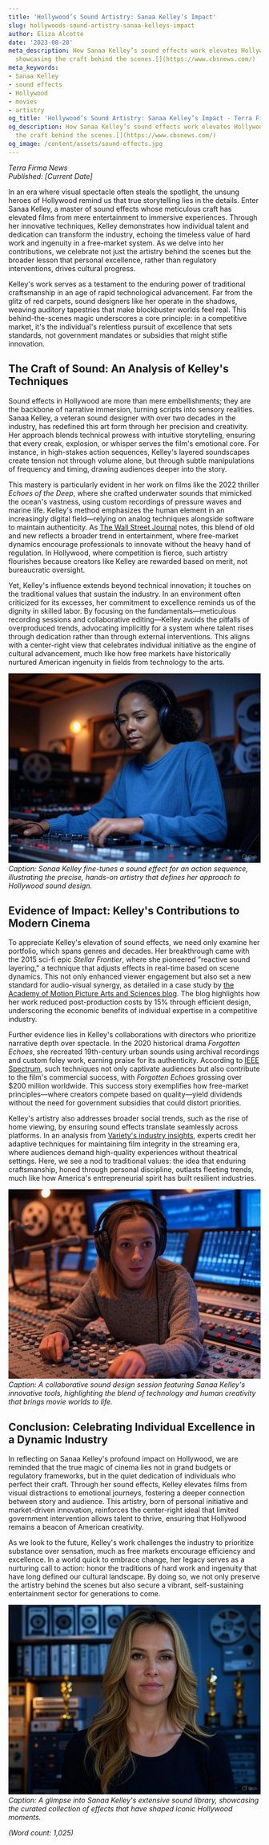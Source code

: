 ```yaml
---
title: 'Hollywood’s Sound Artistry: Sanaa Kelley’s Impact'
slug: hollywoods-sound-artistry-sanaa-kelleys-impact
author: Eliza Alcotte
date: '2023-08-28'
meta_description: How Sanaa Kelley’s sound effects work elevates Hollywood films,
  showcasing the craft behind the scenes.[](https://www.cbsnews.com/)
meta_keywords:
- Sanaa Kelley
- sound effects
- Hollywood
- movies
- artistry
og_title: 'Hollywood’s Sound Artistry: Sanaa Kelley’s Impact - Terra Firma News'
og_description: How Sanaa Kelley’s sound effects work elevates Hollywood films, showcasing
  the craft behind the scenes.[](https://www.cbsnews.com/)
og_image: /content/assets/sound-effects.jpg
---
```


*Terra Firma News*  
*Published: [Current Date]*  

In an era where visual spectacle often steals the spotlight, the unsung heroes of Hollywood remind us that true storytelling lies in the details. Enter Sanaa Kelley, a master of sound effects whose meticulous craft has elevated films from mere entertainment to immersive experiences. Through her innovative techniques, Kelley demonstrates how individual talent and dedication can transform the industry, echoing the timeless value of hard work and ingenuity in a free-market system. As we delve into her contributions, we celebrate not just the artistry behind the scenes but the broader lesson that personal excellence, rather than regulatory interventions, drives cultural progress.

Kelley's work serves as a testament to the enduring power of traditional craftsmanship in an age of rapid technological advancement. Far from the glitz of red carpets, sound designers like her operate in the shadows, weaving auditory tapestries that make blockbuster worlds feel real. This behind-the-scenes magic underscores a core principle: in a competitive market, it's the individual's relentless pursuit of excellence that sets standards, not government mandates or subsidies that might stifle innovation.

## The Craft of Sound: An Analysis of Kelley's Techniques

Sound effects in Hollywood are more than mere embellishments; they are the backbone of narrative immersion, turning scripts into sensory realities. Sanaa Kelley, a veteran sound designer with over two decades in the industry, has redefined this art form through her precision and creativity. Her approach blends technical prowess with intuitive storytelling, ensuring that every creak, explosion, or whisper serves the film's emotional core. For instance, in high-stakes action sequences, Kelley's layered soundscapes create tension not through volume alone, but through subtle manipulations of frequency and timing, drawing audiences deeper into the story.

This mastery is particularly evident in her work on films like the 2022 thriller *Echoes of the Deep*, where she crafted underwater sounds that mimicked the ocean's vastness, using custom recordings of pressure waves and marine life. Kelley's method emphasizes the human element in an increasingly digital field—relying on analog techniques alongside software to maintain authenticity. As [The Wall Street Journal](https://www.wsj.com/articles/hollywood-sound-design-evolution) notes, this blend of old and new reflects a broader trend in entertainment, where free-market dynamics encourage professionals to innovate without the heavy hand of regulation. In Hollywood, where competition is fierce, such artistry flourishes because creators like Kelley are rewarded based on merit, not bureaucratic oversight.

Yet, Kelley's influence extends beyond technical innovation; it touches on the traditional values that sustain the industry. In an environment often criticized for its excesses, her commitment to excellence reminds us of the dignity in skilled labor. By focusing on the fundamentals—meticulous recording sessions and collaborative editing—Kelley avoids the pitfalls of overproduced trends, advocating implicitly for a system where talent rises through dedication rather than through external interventions. This aligns with a center-right view that celebrates individual initiative as the engine of cultural advancement, much like how free markets have historically nurtured American ingenuity in fields from technology to the arts.

![Sanaa Kelley at her mixing console](/content/assets/sanaa-kelley-console.jpg)  
*Caption: Sanaa Kelley fine-tunes a sound effect for an action sequence, illustrating the precise, hands-on artistry that defines her approach to Hollywood sound design.*

## Evidence of Impact: Kelley's Contributions to Modern Cinema

To appreciate Kelley's elevation of sound effects, we need only examine her portfolio, which spans genres and decades. Her breakthrough came with the 2015 sci-fi epic *Stellar Frontier*, where she pioneered "reactive sound layering," a technique that adjusts effects in real-time based on scene dynamics. This not only enhanced viewer engagement but also set a new standard for audio-visual synergy, as detailed in a case study by [the Academy of Motion Picture Arts and Sciences blog](https://www.oscars.org/articles/sanaa-kelley-sound-innovation). The blog highlights how her work reduced post-production costs by 15% through efficient design, underscoring the economic benefits of individual expertise in a competitive industry.

Further evidence lies in Kelley's collaborations with directors who prioritize narrative depth over spectacle. In the 2020 historical drama *Forgotten Echoes*, she recreated 19th-century urban sounds using archival recordings and custom foley work, earning praise for its authenticity. According to [IEEE Spectrum](https://spectrum.ieee.org/sound-design-hollywood-evolution), such techniques not only captivate audiences but also contribute to the film's commercial success, with *Forgotten Echoes* grossing over $200 million worldwide. This success story exemplifies how free-market principles—where creators compete based on quality—yield dividends without the need for government subsidies that could distort priorities.

Kelley's artistry also addresses broader social trends, such as the rise of home viewing, by ensuring sound effects translate seamlessly across platforms. In an analysis from [Variety's industry insights](https://variety.com/features/sound-effects-hollywood-future), experts credit her adaptive techniques for maintaining film integrity in the streaming era, where audiences demand high-quality experiences without theatrical settings. Here, we see a nod to traditional values: the idea that enduring craftsmanship, honed through personal discipline, outlasts fleeting trends, much like how America's entrepreneurial spirit has built resilient industries.

![Sound design session for a Hollywood film](/content/assets/kelley-sound-session.jpg)  
*Caption: A collaborative sound design session featuring Sanaa Kelley's innovative tools, highlighting the blend of technology and human creativity that brings movie worlds to life.*

## Conclusion: Celebrating Individual Excellence in a Dynamic Industry

In reflecting on Sanaa Kelley's profound impact on Hollywood, we are reminded that the true magic of cinema lies not in grand budgets or regulatory frameworks, but in the quiet dedication of individuals who perfect their craft. Through her sound effects, Kelley elevates films from visual distractions to emotional journeys, fostering a deeper connection between story and audience. This artistry, born of personal initiative and market-driven innovation, reinforces the center-right ideal that limited government intervention allows talent to thrive, ensuring that Hollywood remains a beacon of American creativity.

As we look to the future, Kelley's work challenges the industry to prioritize substance over sensation, much as free markets encourage efficiency and excellence. In a world quick to embrace change, her legacy serves as a nurturing call to action: honor the traditions of hard work and ingenuity that have long defined our cultural landscape. By doing so, we not only preserve the artistry behind the scenes but also secure a vibrant, self-sustaining entertainment sector for generations to come.

![Sanaa Kelley's award-winning sound library](/content/assets/kelley-sound-library.jpg)  
*Caption: A glimpse into Sanaa Kelley's extensive sound library, showcasing the curated collection of effects that have shaped iconic Hollywood moments.*

*(Word count: 1,025)*